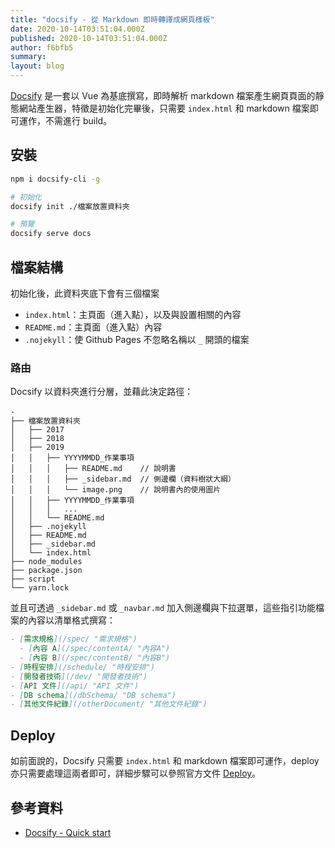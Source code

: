 ```yaml
---
title: "docsify - 從 Markdown 即時轉譯成網頁樣板"
date: 2020-10-14T03:51:04.000Z
published: 2020-10-14T03:51:04.000Z
author: f6bfb5
summary:
layout: blog
---
```


[Docsify](https://docsify.js.org/#/) 是一套以 Vue 為基底撰寫，即時解析 markdown 檔案產生網頁頁面的靜態網站產生器，特徵是初始化完畢後，只需要 `index.html` 和 markdown 檔案即可運作，不需進行 build。

## 安裝

```bash
npm i docsify-cli -g

# 初始化
docsify init ./檔案放置資料夾

# 預覽
docsify serve docs
```

## 檔案結構

初始化後，此資料夾底下會有三個檔案

- `index.html`：主頁面（進入點），以及與設置相關的內容
- `README.md`：主頁面（進入點）內容
- `.nojekyll`：使 Github Pages 不忽略名稱以 `_` 開頭的檔案

### 路由

Docsify 以資料夾進行分層，並藉此決定路徑：

```
.
├── 檔案放置資料夾
│   ├── 2017
│   ├── 2018
│   ├── 2019
│   │   ├── YYYYMMDD_作業事項
│   │   │   ├── README.md    // 說明書
│   │   │   ├── _sidebar.md  // 側邊欄（資料樹狀大綱）
│   │   │   └── image.png    // 說明書內的使用圖片
│   │   ├── YYYYMMDD_作業事項
│   │   │   ...
│   │   └── README.md
│   ├── .nojekyll
│   ├── README.md
│   ├── _sidebar.md
│   └── index.html
├── node_modules
├── package.json
├── script
└── yarn.lock
```

並且可透過 `_sidebar.md` 或 `_navbar.md` 加入側邊欄與下拉選單，這些指引功能檔案的內容以清單格式撰寫：

```markdown
- [需求規格](/spec/ "需求規格")
  - [內容 A](/spec/contentA/ "內容A")
  - [內容 B](/spec/contentB/ "內容B")
- [時程安排](/schedule/ "時程安排")
- [開發者技術](/dev/ "開發者技術")
- [API 文件](/api/ "API 文件")
- [DB schema](/dbSchema/ "DB schema")
- [其他文件紀錄](/otherDocument/ "其他文件紀錄")
```

## Deploy

如前面說的，Docsify 只需要 `index.html` 和 markdown 檔案即可運作，deploy 亦只需要處理這兩者即可，詳細步驟可以參照官方文件 [Deploy](https://docsify.js.org/#/deploy)。

## 參考資料

- [Docsify - Quick start](https://docsify.js.org/#/quickstart)
